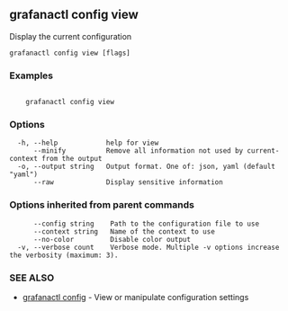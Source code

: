 ## grafanactl config view

Display the current configuration

```
grafanactl config view [flags]
```

### Examples

```

	grafanactl config view
```

### Options

```
  -h, --help            help for view
      --minify          Remove all information not used by current-context from the output
  -o, --output string   Output format. One of: json, yaml (default "yaml")
      --raw             Display sensitive information
```

### Options inherited from parent commands

```
      --config string    Path to the configuration file to use
      --context string   Name of the context to use
      --no-color         Disable color output
  -v, --verbose count    Verbose mode. Multiple -v options increase the verbosity (maximum: 3).
```

### SEE ALSO

* [grafanactl config](grafanactl_config.md)	 - View or manipulate configuration settings

